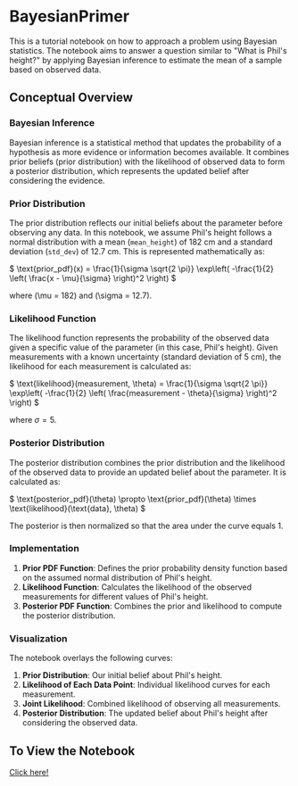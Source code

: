 # BayesianPrimer

This is a tutorial notebook on how to approach a problem using Bayesian statistics. The notebook aims to answer a question similar to "What is Phil's height?" by applying Bayesian inference to estimate the mean of a sample based on observed data.

## Conceptual Overview

### Bayesian Inference
Bayesian inference is a statistical method that updates the probability of a hypothesis as more evidence or information becomes available. It combines prior beliefs (prior distribution) with the likelihood of observed data to form a posterior distribution, which represents the updated belief after considering the evidence.

### Prior Distribution
The prior distribution reflects our initial beliefs about the parameter before observing any data. In this notebook, we assume Phil's height follows a normal distribution with a mean (`mean_height`) of 182 cm and a standard deviation (`std_dev`) of 12.7 cm. This is represented mathematically as:

$ \text{prior\_pdf}(x) = \frac{1}{\sigma \sqrt{2 \pi}} \exp\left( -\frac{1}{2} \left( \frac{x - \mu}{\sigma} \right)^2 \right) $

where \(\mu = 182\) and \(\sigma = 12.7\).

### Likelihood Function
The likelihood function represents the probability of the observed data given a specific value of the parameter (in this case, Phil's height). Given measurements with a known uncertainty (standard deviation of 5 cm), the likelihood for each measurement is calculated as:

$ \text{likelihood}(measurement, \theta) = \frac{1}{\sigma \sqrt{2 \pi}} \exp\left( -\frac{1}{2} \left( \frac{measurement - \theta}{\sigma} \right)^2 \right) $

where $\sigma = 5$.

### Posterior Distribution
The posterior distribution combines the prior distribution and the likelihood of the observed data to provide an updated belief about the parameter. It is calculated as:

$ \text{posterior\_pdf}(\theta) \propto \text{prior\_pdf}(\theta) \times \text{likelihood}(\text{data}, \theta) $

The posterior is then normalized so that the area under the curve equals 1.

### Implementation
1. **Prior PDF Function**: Defines the prior probability density function based on the assumed normal distribution of Phil's height.
2. **Likelihood Function**: Calculates the likelihood of the observed measurements for different values of Phil's height.
3. **Posterior PDF Function**: Combines the prior and likelihood to compute the posterior distribution.

### Visualization
The notebook overlays the following curves:
1. **Prior Distribution**: Our initial belief about Phil's height.
2. **Likelihood of Each Data Point**: Individual likelihood curves for each measurement.
3. **Joint Likelihood**: Combined likelihood of observing all measurements.
4. **Posterior Distribution**: The updated belief about Phil's height after considering the observed data.

## To View the Notebook
[Click here!](https://nbviewer.org/github/emcarthur123/BayesianPrimer/blob/main/first_posterior_PDF.ipynb)

